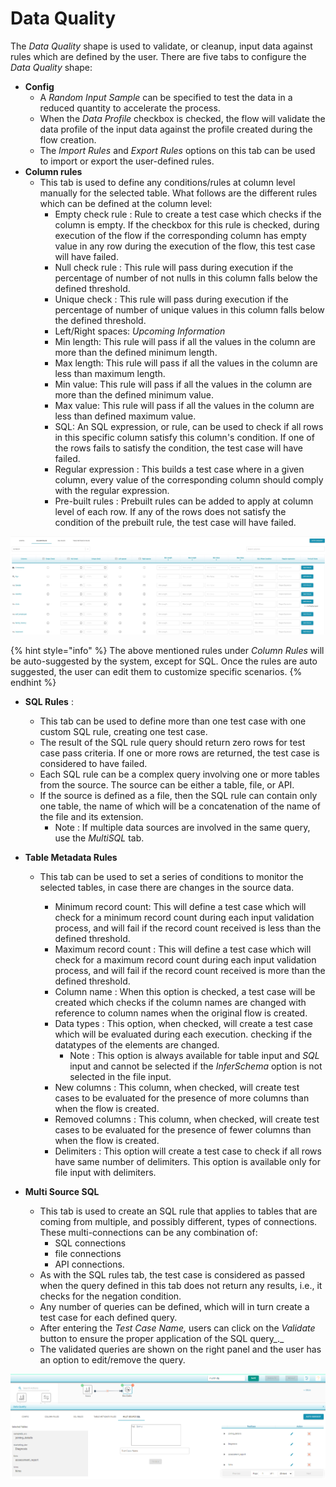 # Data Quality

The _Data Quality_ shape is used to validate, or cleanup, input data against rules which are defined by the user. There are five tabs to configure the _Data Quality_ shape:

* **Config**
  * A _Random Input Sample_ can be specified to test the data in a reduced quantity to accelerate the process. 
  * When the _Data Profile_ checkbox is checked, the flow will validate the data profile of the input data against the profile created during the flow creation.
  * The _Import Rules_ and _Export Rules_ options on this tab can be used to import or export the user-defined rules. 
* **Column rules**
  * This tab is used to define any conditions/rules at column level manually for the selected table. What follows are the different rules which can be defined at the column level:
    * Empty check rule : Rule to create a test case which checks if the column is empty. If the checkbox for this rule is checked, during execution of the flow if the corresponding column has empty value in any row during the execution of the flow, this test case will have failed. 
    * Null check rule : This rule will pass during execution if the percentage of number of not nulls in this column falls below the defined threshold.
    * Unique check :  This rule will pass during execution if the percentage of number of unique values in this column falls below the defined threshold.
    * Left/Right spaces: _Upcoming Information_
    * Min length: This rule will pass if all the values in the column are more than the defined minimum length.
    * Max length: This rule will pass if all the values in the column are less than maximum length.
    * Min value: This rule will pass if all the values in the column are more than the defined minimum value.
    * Max value: This rule will pass if all the values in the column are less than defined maximum value.
    * SQL: An SQL expression, or rule, can be used to check if all rows in this specific column satisfy this column's condition. If one of the rows fails to satisfy the condition, the test case will have failed.
    * Regular expression : This builds a test case where in a given column, every value of the corresponding column should comply with the regular expression.
    * Pre-built rules : Prebuilt rules can be added to apply at column level of each row. If any of the rows does not satisfy the condition of the prebuilt rule, the test case will have failed.

![](../../../.gitbook/assets/columnrules.jpg)

{% hint style="info" %}
The above mentioned rules under _Column Rules_ will be auto-suggested by the system, except for SQL. Once the rules are auto suggested,  the user can edit them to customize specific scenarios.
{% endhint %}

* **SQL Rules** : 

  * This tab can be used to define more than one test case with one custom SQL rule, creating one test case.
  * The result of the SQL rule query should return zero rows for test case pass criteria. If one or more rows are returned, the test case is considered to have failed.
  * Each SQL rule can be a complex query involving one or more tables from the source. The source can be either a table, file, or API.
  * If the source is defined as a file, then the SQL rule can contain only one table, the name of which will be a concatenation of the name of the file and its extension.
    * Note : If multiple data sources are involved in the same query, use the _MultiSQL_ tab.

* **Table Metadata Rules**
  * This tab can be used to set a series of conditions to monitor the selected tables, in case there are changes in the source data.

    * Minimum record count: This will define a test case which will check for a minimum record count during each input validation process, and will fail if the record count received is less than the defined threshold.
    * Maximum record count : This will define a test case which will check for a maximum record count during each input validation process, and will fail if the record count received is more than the defined threshold.
    * Column name : When this option is checked, a test case will be created which checks if the column names are changed with reference to column names when the original flow is created.
    * Data types : This option, when checked, will create a test case which will be evaluated during each execution. checking if the datatypes of the elements are changed. 
      * Note : This option is always available for table input and _SQL_ input and cannot be selected if the _InferSchema_ option is not selected in the file input.
    * New columns : This column, when checked, will create test cases to be evaluated for the presence of more columns than when the flow is created.
    * Removed columns : This column, when checked, will create test cases to be evaluated for the presence of fewer columns than when the flow is created.
    * Delimiters : This option will create a test case to check if all rows have same number of delimiters. This option is available only for file input with delimiters.
* **Multi Source SQL**
  * This tab is used to create an SQL rule that applies to tables that are coming from multiple, and possibly different, types of connections. These multi-connections can be any combination of:
    * SQL connections 
    * file connections 
    * API connections.
  * As with the SQL rules tab, the test case is considered as passed when the query defined in this tab does not return any results, i.e., it checks for the negation condition.
  * Any number of queries can be defined, which will in turn create a test case for each defined query.
  * After entering the _Test Case Name,_ users can click on the _Validate_ button to ensure the proper application of the SQL query_._
  * The validated queries are shown on the right panel and the user has an option to edit/remove the query.

![Multi Source SQL](../../../.gitbook/assets/multi_source_sql.png)

